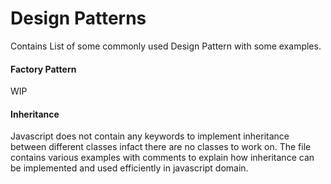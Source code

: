 # Design Patterns
Contains List of some commonly used Design Pattern with some examples.
#### Factory Pattern
 WIP

#### Inheritance
 Javascript does not contain any keywords to implement inheritance between different classes
infact there are no classes to work on.
The file contains various examples with comments to explain how inheritance can be implemented
and used efficiently in javascript domain.
